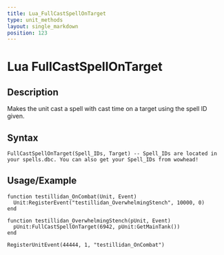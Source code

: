 ```yaml
---
title: Lua_FullCastSpellOnTarget
type: unit_methods
layout: single_markdown
position: 123
---
```


# Lua FullCastSpellOnTarget

## Description

Makes the unit cast a spell with cast time on a target using the spell ID given.

## Syntax

```
FullCastSpellOnTarget(Spell_IDs, Target) -- Spell_IDs are located in your spells.dbc. You can also get your Spell_IDs from wowhead!
```

## Usage/Example

```
function testillidan_OnCombat(Unit, Event)
  Unit:RegisterEvent("testillidan_OverwhelmingStench", 10000, 0)
end
 
function testillidan_OverwhelmingStench(pUnit, Event) 
  pUnit:FullCastSpellOnTarget(6942, pUnit:GetMainTank())
end
 
RegisterUnitEvent(44444, 1, "testillidan_OnCombat")
```
